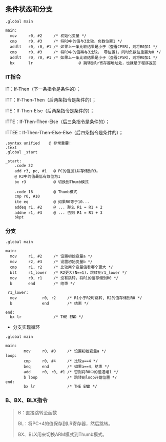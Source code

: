 <!-- 
title: Arm汇编进阶
sort: 
--> 

## 条件状态和分支

```assembly
.global main

main:
  mov     r0, #2     /* 初始化变量 */
  cmp     r0, #3     /* 将R0中的值与3比较，负数位置1 */
  addlt   r0, r0, #1 /* 如果上一条比较结果是小于（查看CPSR），则将R0加1 */
  cmp     r0, #3     /* 将R0中的值再与3比较， 零位置1，同时负数位重置为0 */
  addlt   r0, r0, #1 /* 如果上一条比较结果是小于（查看CPSR），则将R0加1 */
  bx      lr					@ 跳转到lr寄存器地址处，也就是子程序返回
```

### IT指令

IT：If-Then（下一条指令是条件的）；

ITT：If-Then-Then（后两条指令是条件的）；

ITE：If-Then-Else（后两条指令是条件的）；

ITTE：If-Then-Then-Else（后三条指令是条件的）；

ITTEE：If-Then-Then-Else-Else（后四条指令是条件的）；

```assembly
.syntax unified    @ 非常重要!
.text
.global _start

_start:
    .code 32
    add r3, pc, #1   @ PC的值加1并存储到R3。
    @ R3中的值最低有效位为1
    bx r3            @ 切换到Thumb模式

    .code 16         @ Thumb模式
    cmp r0, #10      
    ite eq           @ 如果R0等于10...
    addeq r1, #2     @ ... 那么 R1 = R1 + 2
    addne r1, #3     @ ... 否则 R1 = R1 + 3
    bkpt
```

### 分支

```
.global main
​
main:
  mov     r1, #2     /* 设置初始变量a */
  mov     r2, #3     /* 设置初始变量b */
  cmp     r1, r2     /* 比较两个变量值看哪个更大 */
  blt     r1_lower   /* R2更大(N==1)，跳转到r1_lower */
  mov     r0, r1     /* 没有跳转，将R1的值存储到R0 */
  b       end        /* 结束 */
  
 r1_lower:
  mov			r0, r2     /* R1小于R2时跳转, R2的值存储到R0 */
  b				end        /* 结束 */
  
end:
  bx lr              /* THE END */
```

- 分支实现循环

```assembly
.global main
​
main:
        mov     r0, #0     /* 设置初始变量a */
loop:
        cmp     r0, #4     /* 比较a==4 */
        beq     end        /* 如果a==4，结束 */
        add     r0, r0, #1 /* 否则将R0中的值递增1 */
        b loop             /* 跳转到loop开始位置 */
end:
        bx lr              /* THE END */
```

### B、BX、BLX指令

> B：直接跳转至函数
>
> BL：将PC+4的值保存到LR寄存器，然后跳转。
>
> BX、BLX用来切换ARM模式到Thumb模式。

